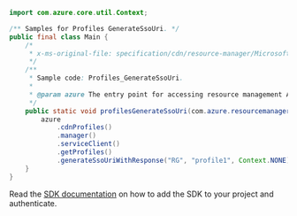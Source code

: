```java
import com.azure.core.util.Context;

/** Samples for Profiles GenerateSsoUri. */
public final class Main {
    /*
     * x-ms-original-file: specification/cdn/resource-manager/Microsoft.Cdn/stable/2021-06-01/examples/Profiles_GenerateSsoUri.json
     */
    /**
     * Sample code: Profiles_GenerateSsoUri.
     *
     * @param azure The entry point for accessing resource management APIs in Azure.
     */
    public static void profilesGenerateSsoUri(com.azure.resourcemanager.AzureResourceManager azure) {
        azure
            .cdnProfiles()
            .manager()
            .serviceClient()
            .getProfiles()
            .generateSsoUriWithResponse("RG", "profile1", Context.NONE);
    }
}
```

Read the [SDK documentation](https://github.com/Azure/azure-sdk-for-java/blob/azure-resourcemanager_2.15.0/sdk/resourcemanager/azure-resourcemanager/README.md) on how to add the SDK to your project and authenticate.
